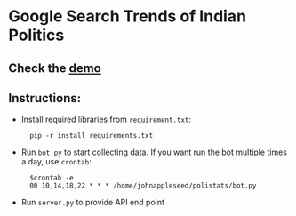 # Google Search Trends of Indian Politics

## Check the [demo](http://avinassh.github.io/polistats)

## Instructions:

- Install required libraries from `requirement.txt`:

		pip -r install requirements.txt

- Run `bot.py` to start collecting data. If you want run the bot multiple times a day, use `crontab`:

		$crontab -e
		00 10,14,18,22 * * * /home/johnappleseed/polistats/bot.py

- Run `server.py` to provide API end point